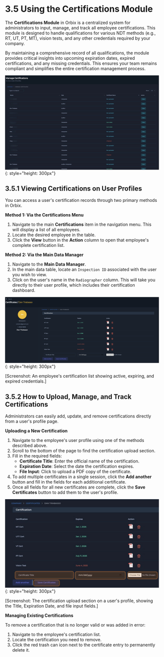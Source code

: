 # 3.5 Using the Certifications Module

The **Certifications Module** in Orbix is a centralized system for administrators to input, manage, and track all employee certifications. This module is designed to handle qualifications for various NDT methods (e.g., RT, UT, PT, MT), vision tests, and any other credentials required by your company.

By maintaining a comprehensive record of all qualifications, the module provides critical insights into upcoming expiration dates, expired certifications, and any missing credentials. This ensures your team remains compliant and simplifies the entire certification management process.

![orbix-certifications-dashboard](../assets/orbix-certifications-dashboard.jpg){: style="height: 300px"}

## 3.5.1 Viewing Certifications on User Profiles

You can access a user's certification records through two primary methods in Orbix.

**Method 1: Via the Certifications Menu**

1.  Navigate to the main **Certifications** item in the navigation menu. This will display a list of all employees.
2.  Locate the desired employee in the table.
3.  Click the **View** button in the **Action** column to open that employee's complete certification list.

**Method 2: Via the Main Data Manager**

1.  Navigate to the **Main Data Manager**.
2.  In the main data table, locate an `Inspection ID` associated with the user you wish to view.
3.  Click on the user's name in the `Radiographer` column. This will take you directly to their user profile, which includes their certification dashboard.

![orbix-certifications-profile](../assets/orbix-certifications-profile.png){: style="height: 300px"}

[Screenshot: An employee's certification list showing active, expiring, and expired credentials.]

## 3.5.2 How to Upload, Manage, and Track Certifications

Administrators can easily add, update, and remove certifications directly from a user's profile page.

**Uploading a New Certification**

1.  Navigate to the employee's user profile using one of the methods described above.
2.  Scroll to the bottom of the page to find the certification upload section.
3.  Fill in the required fields:
    * **Certificate Title**: Enter the official name of the certification.
    * **Expiration Date**: Select the date the certification expires.
    * **File Input**: Click to upload a PDF copy of the certificate.
4.  To add multiple certificates in a single session, click the **Add another** button and fill in the fields for each additional certificate.
5.  Once all fields for all new certificates are complete, click the **Save Certificates** button to add them to the user's profile.

![orbix-certifications-add-cert](../assets/orbix-certifications-add-cert.jpg){: style="height: 300px"}

[Screenshot: The certification upload section on a user's profile, showing the Title, Expiration Date, and file input fields.]

**Managing Existing Certifications**

To remove a certification that is no longer valid or was added in error:

1.  Navigate to the employee's certification list.
2.  Locate the certification you need to remove.
3.  Click the red trash can icon next to the certificate entry to permanently delete it.
